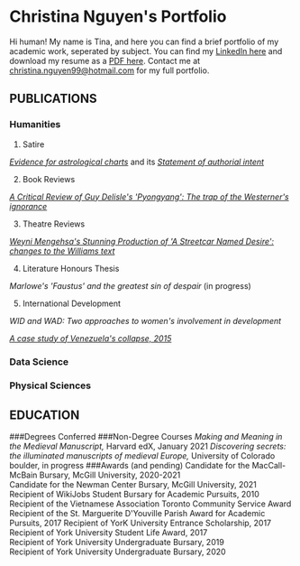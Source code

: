 # Christina Nguyen's Portfolio
Hi human! My name is Tina, and here you can find a brief portfolio of my academic work, seperated by subject.
You can find my [LinkedIn here](https://www.linkedin.com/in/cnguyen99/) and download my resume as a [PDF here](https://github.com/TorontoYYZ/Portfolio/blob/main/Resume.pdf). Contact me at christina.nguyen99@hotmail.com for 
my full portfolio.

## PUBLICATIONS

### Humanities

1. Satire


[*Evidence for astrological charts*](https://github.com/TorontoYYZ/Portfolio/blob/main/Satire_Paper.pdf) and its [*Statement of authorial intent*](https://github.com/TorontoYYZ/Portfolio/blob/main/Statement%20of%20Authorial%20Intent.docx)

2. Book Reviews


[*A Critical Review of Guy Delisle's 'Pyongyang': The trap of the Westerner's ignorance*](https://github.com/TorontoYYZ/Portfolio/blob/main/A%20Critical%20Review%20of%20Guy%20Delisle's%20'Pyongyang'.pdf)

3. Theatre Reviews


[*Weyni Mengehsa's Stunning Production of 'A Streetcar Named Desire': changes to the Williams text*](https://github.com/TorontoYYZ/Portfolio/blob/main/Review%20of%20'Streetcar'.pdf)

4. Literature Honours Thesis


*Marlowe's 'Faustus' and the greatest sin of despair* (in progress)

5. International Development


*WID and WAD: Two approaches to women's involvement in development*


[*A case study of Venezuela's collapse, 2015*](https://github.com/TorontoYYZ/Portfolio/blob/main/Venezuela%20Policy.pdf)

### Data Science

### Physical Sciences


## EDUCATION 

###Degrees Conferred
###Non-Degree Courses
*Making and Meaning in the Medieval Manuscript,* Harvard edX, January 2021
*Discovering secrets: the illuminated manuscripts of medieval Europe,* University of Colorado boulder, in progress
###Awards (and pending)
Candidate for the MacCall-McBain Bursary, McGill University, 2020-2021	
Candidate for the Newman Center Bursary, McGill University, 2021	
Recipient of WikiJobs Student Bursary for Academic Pursuits, 2010	
Recipient of the Vietnamese Association Toronto Community Service Award	
Recipient of the St. Marguerite D'Youville Parish Award for Academic Pursuits, 2017	
Recipient of YorK University Entrance Scholarship, 2017	
Recipient of York University Student Life Award, 2017	
Recipient of York University Undergraduate Bursary, 2019	
Recipient of York University Undergraduate Bursary, 2020	



